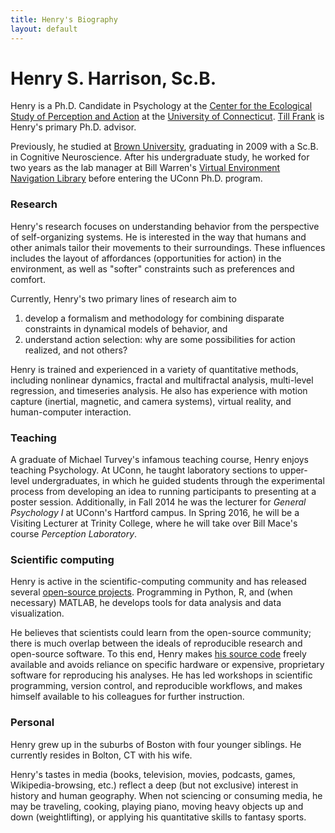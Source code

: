 ```yaml
---
title: Henry's Biography
layout: default
---
```


# Henry S. Harrison, Sc.B.

Henry is a Ph.D. Candidate in Psychology at the [Center for the Ecological Study of Perception and Action](http://ione.psy.uconn.edu/) at the [University of Connecticut](http://www.psychology.uconn.edu/).
[Till Frank](http://homepages.uconn.edu/~tif07001/index.html) is Henry's primary Ph.D. advisor.

Previously, he studied at [Brown University](http://www.brown.edu/Departments/CLPS/), graduating in 2009 with a Sc.B. in Cognitive Neuroscience.
After his undergraduate study, he worked for two years as the lab manager at Bill Warren's [Virtual Environment Navigation Library](http://www.cog.brown.edu/research/ven_lab/) before entering the UConn Ph.D. program.

### Research
Henry's research focuses on understanding behavior from the perspective of self-organizing systems.
He is interested in the way that humans and other animals tailor their movements to their surroundings.
These influences includes the layout of affordances (opportunities for action) in the environment, as well as "softer" constraints such as preferences and comfort.

Currently, Henry's two primary lines of research aim to

1. develop a formalism and methodology for combining disparate constraints in dynamical models of behavior, and
2. understand action selection: why are some possibilities for action realized, and not others?

Henry is trained and experienced in a variety of quantitative methods, including nonlinear dynamics, fractal and multifractal analysis, multi-level regression, and timeseries analysis.
He also has experience with motion capture (inertial, magnetic, and camera systems), virtual reality, and human-computer interaction.

### Teaching
A graduate of Michael Turvey's infamous teaching course, Henry enjoys teaching Psychology.
At UConn, he taught laboratory sections to upper-level undergraduates, in which he guided students through the experimental process from developing an idea to running participants to presenting at a poster session.
Additionally, in Fall 2014 he was the lecturer for *General Psychology I* at UConn's Hartford campus.
In Spring 2016, he will be a Visiting Lecturer at Trinity College, where he will take over Bill Mace's course *Perception Laboratory*.

### Scientific computing
Henry is active in the scientific-computing community and has released several [open-source projects](open-source).
Programming in Python, R, and (when necessary) MATLAB, he develops tools for data analysis and data visualization.

He believes that scientists could learn from the open-source community; there is much overlap between the ideals of reproducible research and open-source software.
To this end, Henry makes [his source code](https://github.com/hsharrison) freely available and avoids reliance on specific hardware or expensive, proprietary software for reproducing his analyses.
He has led workshops in scientific programming, version control, and reproducible workflows, and makes himself available to his colleagues for further instruction.

### Personal
Henry grew up in the suburbs of Boston with four younger siblings.
He currently resides in Bolton, CT with his wife.

Henry's tastes in media (books, television, movies, podcasts, games, Wikipedia-browsing, etc.) reflect a deep (but not exclusive) interest in history and human geography.
When not sciencing or consuming media, he may be traveling, cooking, playing piano, moving heavy objects up and down (weightlifting), or applying his quantitative skills to fantasy sports.
